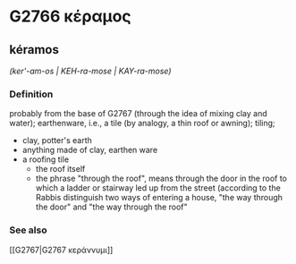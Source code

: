 # G2766 κέραμος

## kéramos

_(ker'-am-os | KEH-ra-mose | KAY-ra-mose)_

### Definition

probably from the base of G2767 (through the idea of mixing clay and water); earthenware, i.e., a tile (by analogy, a thin roof or awning); tiling; 

- clay, potter's earth
- anything made of clay, earthen ware
- a roofing tile
  - the roof itself
  - the phrase &quot;through the roof&quot;, means through the door in the roof to which a ladder or stairway led up from the street (according to the Rabbis distinguish two ways of entering a house, &quot;the way through the door&quot; and &quot;the way through the roof&quot;

### See also

[[G2767|G2767 κεράννυμι]]
